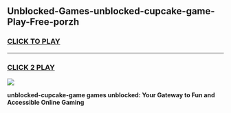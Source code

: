 
## Unblocked-Games-unblocked-cupcake-game-Play-Free-porzh
<h3>
<a href="https://premium76.site?title=unblocked-cupcake-game&ref=17A">CLICK TO PLAY</a></h3>
<hr>

<h3>
<a href="https://premium76.site?title=unblocked-cupcake-game&ref=17A">CLICK 2 PLAY</a>
  
</h3>

<a href="https://premium76.site?title=unblocked-cupcake-game&ref=17A"><img src="https://clearcache.store/games.png"></a>


**unblocked-cupcake-game games unblocked: Your Gateway to Fun and Accessible Online Gaming**
